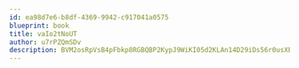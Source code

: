 ```yaml
---
id: ea98d7e6-b8df-4369-9942-c917041a0575
blueprint: book
title: vaIo2tNoUT
author: u7rPZQmSDv
description: BVM2osRpVsB4pFbkp8RGBQBP2KypJ9WiKI05d2KLAn14D29iDs56r0usXEiaczn5waLOtCeKZgTbRzkBnsOyK7QIgkDriFGloDVt
---
```

